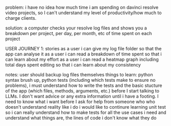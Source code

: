 problem: i have no idea how much time i am spending on davinci resolve video projects, so I can't understand my level of productivity/how much to charge clients.

solution: a computer checks your resolve log files and shows you a breakdown per project, per day, per month, etc of time spent on each project



USER JOURNEY 1:
  stories
    as a user i can give my log file folder so that the app can analyse it
    as a user i can read a breakdown of time spent so that i can learn about my effort
    as a user i can read a heatmap graph including total days spent editing so that i can learn about my consistency


notes:
  user should backup log files themselves
  things to learn: python syntax brush up, python tests (including which tests make to ensure no problems),
  i must understand how to write the tests and the basic stucture of the app (which files, methods, arguments, etc.) before I start talking to LLMs. I don't want advice or any extra information until i have a footing. I need to know what i want before I ask for help from someone who who doesn't understand reality like i do
i would like to continure learning unit test so i can really understand how to make tests for all the use cases i need and understand what things are, the lines of code i don't know what they do
